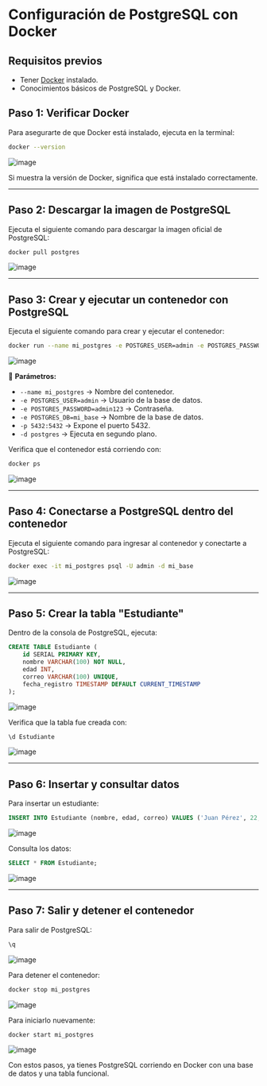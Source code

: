# Configuración de PostgreSQL con Docker

## **Requisitos previos**

- Tener [Docker](https://www.docker.com/products/docker-desktop/) instalado.
- Conocimientos básicos de PostgreSQL y Docker.

## **Paso 1: Verificar Docker**

Para asegurarte de que Docker está instalado, ejecuta en la terminal:

```bash
docker --version
```
![image](https://github.com/user-attachments/assets/944e72fe-78a9-4abf-aa61-b77a1f9f043a)

Si muestra la versión de Docker, significa que está instalado correctamente.

---

## **Paso 2: Descargar la imagen de PostgreSQL**

Ejecuta el siguiente comando para descargar la imagen oficial de PostgreSQL:

```bash
docker pull postgres
```
![image](https://github.com/user-attachments/assets/6bd9d701-8a87-409f-8915-abc7aad0e978)

---

## **Paso 3: Crear y ejecutar un contenedor con PostgreSQL**

Ejecuta el siguiente comando para crear y ejecutar el contenedor:

```bash
docker run --name mi_postgres -e POSTGRES_USER=admin -e POSTGRES_PASSWORD=admin123 -e POSTGRES_DB=mi_base -p 5432:5432 -d postgres
```
![image](https://github.com/user-attachments/assets/39e7f009-03e3-44ee-b3a5-0822892c341a)

📌 **Parámetros:**
- `--name mi_postgres` → Nombre del contenedor.
- `-e POSTGRES_USER=admin` → Usuario de la base de datos.
- `-e POSTGRES_PASSWORD=admin123` → Contraseña.
- `-e POSTGRES_DB=mi_base` → Nombre de la base de datos.
- `-p 5432:5432` → Expone el puerto 5432.
- `-d postgres` → Ejecuta en segundo plano.

Verifica que el contenedor está corriendo con:

```bash
docker ps
```
![image](https://github.com/user-attachments/assets/992e1f80-bcd2-4538-abc1-225624c93527)

---

## **Paso 4: Conectarse a PostgreSQL dentro del contenedor**

Ejecuta el siguiente comando para ingresar al contenedor y conectarte a PostgreSQL:

```bash
docker exec -it mi_postgres psql -U admin -d mi_base
```
![image](https://github.com/user-attachments/assets/1533436d-0cd2-4d5b-afd1-7c4e61152dea)

---

## **Paso 5: Crear la tabla "Estudiante"**

Dentro de la consola de PostgreSQL, ejecuta:

```sql
CREATE TABLE Estudiante (
    id SERIAL PRIMARY KEY,
    nombre VARCHAR(100) NOT NULL,
    edad INT,
    correo VARCHAR(100) UNIQUE,
    fecha_registro TIMESTAMP DEFAULT CURRENT_TIMESTAMP
);
```
![image](https://github.com/user-attachments/assets/6d664b08-1554-4c8c-bf99-4dc42f1ef942)

Verifica que la tabla fue creada con:

```sql
\d Estudiante
```
![image](https://github.com/user-attachments/assets/30c74319-389e-42f5-a93a-5496deaa9f82)

---

## **Paso 6: Insertar y consultar datos**

Para insertar un estudiante:

```sql
INSERT INTO Estudiante (nombre, edad, correo) VALUES ('Juan Pérez', 22, 'juanperez@gmail.com');
```
![image](https://github.com/user-attachments/assets/3fe77424-4d0c-4be7-886b-179bfb2d95e6)

Consulta los datos:

```sql
SELECT * FROM Estudiante;
```
![image](https://github.com/user-attachments/assets/493cff39-d820-4871-9ce8-7003763ccb36)

---

## **Paso 7: Salir y detener el contenedor**

Para salir de PostgreSQL:

```sql
\q
```
![image](https://github.com/user-attachments/assets/4000c6c0-bece-489f-a7ce-080dfd57e690)

Para detener el contenedor:

```bash
docker stop mi_postgres
```
![image](https://github.com/user-attachments/assets/5d253a56-24d7-4702-9a41-dd9251143d76)

Para iniciarlo nuevamente:

```bash
docker start mi_postgres
```
![image](https://github.com/user-attachments/assets/f159fc0c-9ca2-450f-9be1-6e5e82afc494)

Con estos pasos, ya tienes PostgreSQL corriendo en Docker con una base de datos y una tabla funcional.
